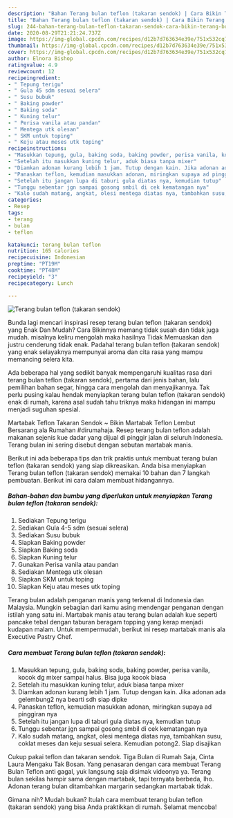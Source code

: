 ```yaml
---
description: "Bahan Terang bulan teflon (takaran sendok) | Cara Bikin Terang bulan teflon (takaran sendok) Yang Paling Enak"
title: "Bahan Terang bulan teflon (takaran sendok) | Cara Bikin Terang bulan teflon (takaran sendok) Yang Paling Enak"
slug: 244-bahan-terang-bulan-teflon-takaran-sendok-cara-bikin-terang-bulan-teflon-takaran-sendok-yang-paling-enak
date: 2020-08-29T21:21:24.737Z
image: https://img-global.cpcdn.com/recipes/d12b7d763634e39e/751x532cq70/terang-bulan-teflon-takaran-sendok-foto-resep-utama.jpg
thumbnail: https://img-global.cpcdn.com/recipes/d12b7d763634e39e/751x532cq70/terang-bulan-teflon-takaran-sendok-foto-resep-utama.jpg
cover: https://img-global.cpcdn.com/recipes/d12b7d763634e39e/751x532cq70/terang-bulan-teflon-takaran-sendok-foto-resep-utama.jpg
author: Elnora Bishop
ratingvalue: 4.9
reviewcount: 12
recipeingredient:
- " Tepung terigu"
- " Gula 45 sdm sesuai selera"
- " Susu bubuk"
- " Baking powder"
- " Baking soda"
- " Kuning telur"
- " Perisa vanila atau pandan"
- " Mentega utk olesan"
- " SKM untuk toping"
- " Keju atau meses utk toping"
recipeinstructions:
- "Masukkan tepung, gula, baking soda, baking powder, perisa vanila, kocok dg mixer sampai halus. Bisa juga kocok biasa"
- "Setelah itu masukkan kuning telur, aduk biasa tanpa mixer"
- "Diamkan adonan kurang lebih 1 jam. Tutup dengan kain. Jika adonan ada gelembung2 nya bearti sdh siap dipke"
- "Panaskan teflon, kemudian masukkan adonan, miringkan supaya ad pinggiran nya"
- "Setelah itu jangan lupa di taburi gula diatas nya, kemudian tutup"
- "Tunggu sebentar jgn sampai gosong smbil di cek kematangan nya"
- "Kalo sudah matang, angkat, olesi mentega diatas nya, tambahkan susu, coklat meses dan keju sesuai selera. Kemudian potong2. Siap disajikan"
categories:
- Resep
tags:
- terang
- bulan
- teflon

katakunci: terang bulan teflon 
nutrition: 165 calories
recipecuisine: Indonesian
preptime: "PT19M"
cooktime: "PT48M"
recipeyield: "3"
recipecategory: Lunch

---
```



![Terang bulan teflon (takaran sendok)](https://img-global.cpcdn.com/recipes/d12b7d763634e39e/751x532cq70/terang-bulan-teflon-takaran-sendok-foto-resep-utama.jpg)

Bunda lagi mencari inspirasi resep terang bulan teflon (takaran sendok) yang Enak Dan Mudah? Cara Bikinnya memang tidak susah dan tidak juga mudah. misalnya keliru mengolah maka hasilnya Tidak Memuaskan dan justru cenderung tidak enak. Padahal terang bulan teflon (takaran sendok) yang enak selayaknya mempunyai aroma dan cita rasa yang mampu memancing selera kita.

Ada beberapa hal yang sedikit banyak mempengaruhi kualitas rasa dari terang bulan teflon (takaran sendok), pertama dari jenis bahan, lalu pemilihan bahan segar, hingga cara mengolah dan menyajikannya. Tak perlu pusing kalau hendak menyiapkan terang bulan teflon (takaran sendok) enak di rumah, karena asal sudah tahu triknya maka hidangan ini mampu menjadi suguhan spesial.

Martabak Teflon Takaran Sendok ~ Bikin Martabak Teflon Lembut Bersarang ala Rumahan #dirumahaja. Resep terang bulan teflon adalah makanan sejenis kue dadar yang dijual di pinggir jalan di seluruh Indonesia. Terang bulan ini sering disebut dengan sebutan martabak manis.


Berikut ini ada beberapa tips dan trik praktis untuk membuat terang bulan teflon (takaran sendok) yang siap dikreasikan. Anda bisa menyiapkan Terang bulan teflon (takaran sendok) memakai 10 bahan dan 7 langkah pembuatan. Berikut ini cara dalam membuat hidangannya.

<!--inarticleads1-->

##### Bahan-bahan dan bumbu yang diperlukan untuk menyiapkan Terang bulan teflon (takaran sendok):

1. Sediakan  Tepung terigu
1. Sediakan  Gula 4-5 sdm (sesuai selera)
1. Sediakan  Susu bubuk
1. Siapkan  Baking powder
1. Siapkan  Baking soda
1. Siapkan  Kuning telur
1. Gunakan  Perisa vanila atau pandan
1. Sediakan  Mentega utk olesan
1. Siapkan  SKM untuk toping
1. Siapkan  Keju atau meses utk toping


Terang bulan adalah penganan manis yang terkenal di Indonesia dan Malaysia. Mungkin sebagian dari kamu asing mendengar penganan dengan istilah yang satu ini. Martabak manis atau terang bulan adalah kue seperti pancake tebal dengan taburan beragam topping yang kerap menjadi kudapan malam. Untuk mempermudah, berikut ini resep martabak manis ala Executive Pastry Chef. 

<!--inarticleads2-->

##### Cara membuat Terang bulan teflon (takaran sendok):

1. Masukkan tepung, gula, baking soda, baking powder, perisa vanila, kocok dg mixer sampai halus. Bisa juga kocok biasa
1. Setelah itu masukkan kuning telur, aduk biasa tanpa mixer
1. Diamkan adonan kurang lebih 1 jam. Tutup dengan kain. Jika adonan ada gelembung2 nya bearti sdh siap dipke
1. Panaskan teflon, kemudian masukkan adonan, miringkan supaya ad pinggiran nya
1. Setelah itu jangan lupa di taburi gula diatas nya, kemudian tutup
1. Tunggu sebentar jgn sampai gosong smbil di cek kematangan nya
1. Kalo sudah matang, angkat, olesi mentega diatas nya, tambahkan susu, coklat meses dan keju sesuai selera. Kemudian potong2. Siap disajikan


Cukup pakai teflon dan takaran sendok. Tiga Bulan di Rumah Saja, Cinta Laura Mengaku Tak Bosan. Yang penasaran dengan cara membuat Terang Bulan Teflon anti gagal, yuk langsung saja disimak videonya ya. Terang bulan sekilas hampir sama dengan martabak, tapi ternyata berbeda, lho. Adonan terang bulan ditambahkan margarin sedangkan martabak tidak. 

Gimana nih? Mudah bukan? Itulah cara membuat terang bulan teflon (takaran sendok) yang bisa Anda praktikkan di rumah. Selamat mencoba!
